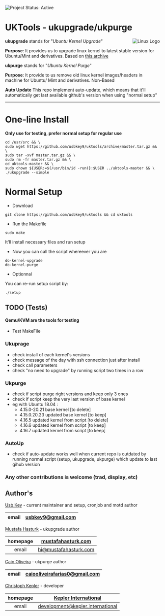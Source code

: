 ![Project Status: Active][Project Status Image]

UKTools - ukupgrade/ukpurge
===========================

<img align="right" src="https://www.kernel.org/theme/images/logos/tux.png" alt="Linux Logo" title="Tux">

**ukupgrade** stands for "*Ubuntu Kernel Upgrade*"   

**Purpose**:
It provides us to upgrade linux kernel to latest stable version for Ubuntu/Mint
and derivatives. Based on [this archive](http://kernel.ubuntu.com/~kernel-ppa/mainline/)

**ukpurge** stands for "*Ubuntu Kernel Purge*"

**Purpose**:
It provide to us remove old linux kernel images/headers in machine for Ubuntu/
Mint and derivatives. Non-Based

**Auto Update**
This repo implement auto-update, which means that it'll automatically get last available github's version when using "normal setup"

-----------------------------------------

# One-line Install
**Only use for testing, prefer normal setup for regular use**

```
cd /usr/src && \
sudo wget https://github.com/usbkey9/uktools/archive/master.tar.gz && \
sudo tar -xvf master.tar.gz && \
sudo rm -fr master.tar.gz && \
cd uktools-master && \
sudo chown ${USER:=$(/usr/bin/id -run)}:$USER ../uktools-master && \
./ukupgrade --simple
```

# Normal Setup

* Download

```
git clone https://github.com/usbkey9/uktools && cd uktools
```

* Run the Makefile

```
sudo make
```
It'll install necessary files and run setup


* Now you can call the script whereever you are

```
do-kernel-upgrade
do-kernel-purge
```

* Optionnal

You can re-run setup script by:
```
./setup
```

## TODO (Tests)
#### Qemu/KVM are the tools for testing

* Test MakeFile

### Ukuprage
* check install of each kernel's versions
* check message of the day with ssh connection just after install
* check call parameters
* check "no need to upgrade" by running script two times in a row

### Ukpurge
* check if script purge right versions and keep only 3 ones
* check if script keep the very last version of base kernel
* eg with Ubuntu 18.04 : 
  - 4.15.0-20.21 base kernel [to delete]
  - 4.15.0.20.23 updated base kernel [to keep]
  - 4.16.5 updated kernel from script [to delete]
  - 4.16.6 updated kernel from script [to keep]
  - 4.16.7 updated kernel from script [to keep]
  
### AutoUp
* check if auto-update works well when current repo is outdated by running normal script (setup, ukupgrade, ukpurge) which update to last gihub version

### Any other contributions is welcome (trad, display, etc)

## Author's

[Usb Key](https://github.com/usbkey9) - current maintainer and setup, cronjob and motd author

| email | usbkey9@gmail.com |
|:-:|:-:|

[Mustafa Hasturk](https://www.linkedin.com/in/muhasturk) - ukupgrade author

| homepage | [mustafahasturk.com](http://mustafahasturk.com "Official Web Site") |
|:-:|:-:|
| email | hi@mustafahasturk.com |

[Caio Oliveira](https://plus.google.com/+CaioOBR) - ukpurge author

| email | caiooliveirafarias0@gmail.com |
|:-:|:-:|

[Christoph Kepler](https://github.com/MarauderXtreme) - developer

| homepage | [Kepler International](https://kepler.international/ "Kepler International") |
|:-:|:-:|
| email | development@kepler.international |


[Project Status Image]: https://img.shields.io/badge/project-active-green.svg "Project Status: Active"
